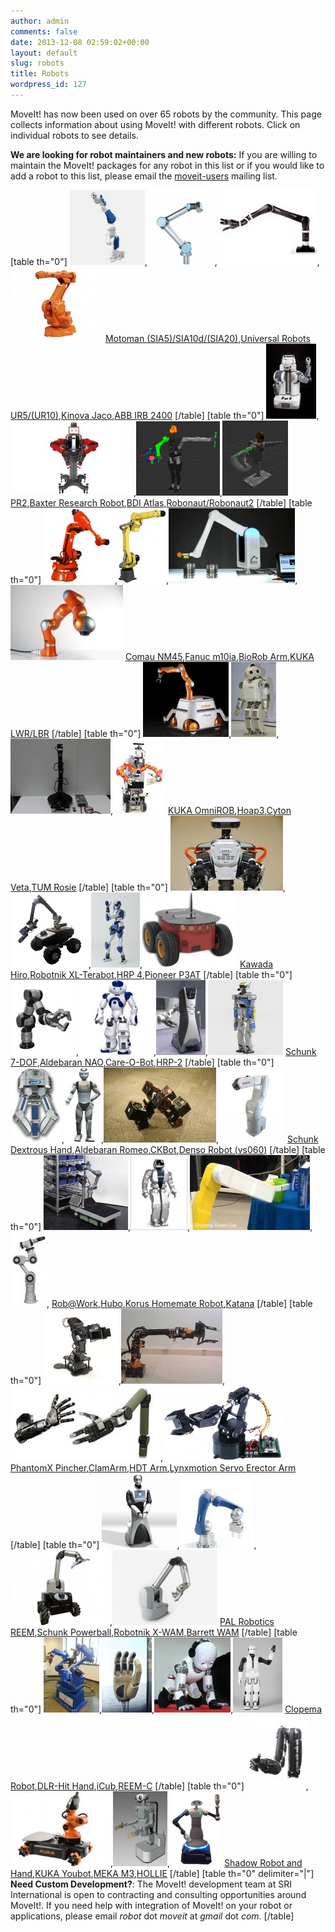 ```yaml
---
author: admin
comments: false
date: 2013-12-08 02:59:02+00:00
layout: default
slug: robots
title: Robots
wordpress_id: 127
---
```


MoveIt! has now been used on over 65 robots by the community. This page collects information about using MoveIt! with different robots. Click on individual robots to see details.

**We are looking for robot maintainers and new robots:** If you are willing to maintain the MoveIt! packages for any robot in this list or if you would like to add a robot to this list, please email the [moveit-users](/wordpress/?page_id=89#mailing_list) mailing list.

[table th="0"]
[![](/wordpress/wp-content/uploads/2013/12/motomansia10d-e1388518407577.jpg)](/sia5/),[![](/wordpress/wp-content/uploads/2013/12/UR5_Robot01-e1388518464480.jpg)](/ur5/),[![](/wordpress/wp-content/uploads/2013/12/Kinova-e1388518514672.jpg)](/kinova-jaco/),[![](/wordpress/wp-content/uploads/2013/12/ABBIRB2400-e1388518661309.jpg)](/abb-irb-2400/)
[Motoman (SIA5)/SIA10d/(SIA20)](/sia5/),[Universal Robots UR5/(UR10)](/ur5/),[Kinova Jaco](/kinova-jaco/),[ABB IRB 2400](/abb-irb-2400/)
[/table]
[table th="0"]
[![](/wordpress/wp-content/uploads/2013/12/PR2-e1388509296455.jpg)](/pr2/),[![](/wordpress/wp-content/uploads/2013/12/Baxter-e1388511817410.jpg)](/baxter-research-robot/),[![](/wordpress/wp-content/uploads/2013/12/BDI_Atlas-e1388509367753.png)](/bdi-atlas/),[![](/wordpress/wp-content/uploads/2013/12/Robonaut-e1388511469876.png)](/robonaut/)
[PR2](/pr2/),[Baxter Research Robot](/baxter-research-robot/),[BDI Atlas](/bdi-atlas/),[Robonaut/Robonaut2](/robonaut/)
[/table]
[table th="0"]
[![](/wordpress/wp-content/uploads/2013/12/ComauNM45-e1388521674757.jpg)](/comau-nm45/),[![](/wordpress/wp-content/uploads/2013/12/Fanucm10ia-e1388521738343.jpg)](/fanuc-m10ia),[![](/wordpress/wp-content/uploads/2013/12/BioRobArm-e1388521821293.jpg)](/biorob-arm/),[![](/wordpress/wp-content/uploads/2013/12/KUKA-LWR-e1388522358443.jpg)](/kuka-lwrlbr/)
[Comau NM45](/comau-nm45/),[Fanuc m10ia](/fanuc-m10ia/),[BioRob Arm](/biorob-arm/),[KUKA LWR/LBR](/kuka-lwrlbr/)
[/table]
[table th="0"]
[![](/wordpress/wp-content/uploads/2013/12/KUKA-OmniRob-e1388523301576.jpg)](/kuka-omnirob),[![](/wordpress/wp-content/uploads/2013/12/hoap3-e1388525014516.jpg)](/hoap3/),[![](/wordpress/wp-content/uploads/2013/12/CytonVeta-e1388525159306.jpg)](/cyton-veta),[![](/wordpress/wp-content/uploads/2013/12/tum_rosie-e1388525208828.jpg)](/tum-rosie)
[KUKA OmniROB](/kuka-omnirob),[Hoap3](/hoap3/),[Cyton Veta](/cyton-veta/),[TUM Rosie](/tum-rosie/)
[/table]
[table th="0"]
[![](/wordpress/wp-content/uploads/2013/12/KawadaHiro-e1388526118666.jpg)](/kawada-hiro/),[![](/wordpress/wp-content/uploads/2013/12/xl-terabot-1-e1388526174245.jpg)](/summit-xl-terabot/),[![](/wordpress/wp-content/uploads/2013/12/HRP-4-big-e1388526318605.jpg)](/hrp-4/),[![](/wordpress/wp-content/uploads/2013/12/PoineerP3AT-e1388526475126.jpg)](/pioneer-p3at/)
[Kawada Hiro](/kawada-hiro/),[Robotnik XL-Terabot](/summit-xl-terabot/),[HRP 4](/hrp-4/),[Pioneer P3AT](/pioneer-p3at/)
[/table]
[table th="0"]
[![](/wordpress/wp-content/uploads/2013/12/schunk7dof-e1388526632533.jpg)](/schunk-7-dof/),[![](/wordpress/wp-content/uploads/2013/12/aldebaran-e1388526744947.jpg)](/aldebaran-nao/),[![](/wordpress/wp-content/uploads/2013/12/Care-O-Bot-e1388526874126.jpg)](/care-o-bot),[![](/wordpress/wp-content/uploads/2013/12/hrp-2-e1388526968197.jpg)](/hrp-2/)
[Schunk 7-DOF](/schunk-7-dof/),[Aldebaran NAO](/aldebaran-nao/),[Care-O-Bot](/care-o-bot/),[HRP-2](/hrp-2/)
[/table]
[table th="0"]
[![](/wordpress/wp-content/uploads/2013/12/SchunkDextrousHand-e1388530720580.jpg)](/schunk-dextrous-hand/),[![](/wordpress/wp-content/uploads/2013/12/aldebaran_romeo-e1388530833562.jpg)](/aldebaran-romeo/),[![](/wordpress/wp-content/uploads/2013/12/CKBot-e1388530914723.jpg)](/ckbot/),[![](/wordpress/wp-content/uploads/2013/12/denso_vs060-e1388531067495.jpg)](/denso-vs060/)
[Schunk Dextrous Hand](/schunk-dextrous-hand/),[Aldebaran Romeo](/aldebaran-romeo/),[CKBot](/ckbot/),[Denso Robot (vs060)](/denso-vs060/)
[/table]
[table th="0"]
[![](/wordpress/wp-content/uploads/2013/12/RobatWork-e1388531587239.jpg)](/robwork/),[![](/wordpress/wp-content/uploads/2013/12/hubo-e1388531632150.jpg)](/hubo/),[![](/wordpress/wp-content/uploads/2013/12/korus_homemate-e1388531695134.jpg)](/korus-homemate-robot/),[![](/wordpress/wp-content/uploads/2013/12/katana-e1388531770669.jpg)](/katana/),
[Rob@Work](/robwork/),[Hubo](/hubo/),[Korus Homemate Robot](/korus-homemate-robot/),[Katana](/katana/)
[/table]
[table th="0"]
[![](/wordpress/wp-content/uploads/2013/12/ArbotixPincher-e1388531950445.jpg)](/phantomx-pincher),[![](/wordpress/wp-content/uploads/2013/12/clamarm-e1388531998109.jpg)](/clamarm/),[![](/wordpress/wp-content/uploads/2013/12/hdtarm-e1388532070528.jpg)](/hdt-arm),[![](/wordpress/wp-content/uploads/2013/12/LynxMotionArm-e1388532111892.jpg)](/lynxmotion-servo)
[PhantomX Pincher](/phantomx-pincher/),[ClamArm](/clamarm/),[HDT Arm](/hdt-arm/),[Lynxmotion Servo Erector Arm](/lynxmotion-servo/)
[/table]
[table th="0"]
[![](/wordpress/wp-content/uploads/2013/12/PAL-REEM-e1388532330290.jpg)](/pal-robotics-reem),[![](/wordpress/wp-content/uploads/2013/12/SchunkLWA-e1388532377367.jpg)](/schunk-powerball/),[![](/wordpress/wp-content/uploads/2013/12/x-wam0-scaled-e1388532424601.jpg)](/x-wam/),[![](/wordpress/wp-content/uploads/2013/12/BarrettWAM-e1388532460154.jpg)](/barrett-wam/)
[PAL Robotics REEM](/pal-robotics-reem/),[Schunk Powerball](/schunk-powerball/),[Robotnik X-WAM](/x-wam/),[Barrett WAM](/barrett-wam/)
[/table]
[table th="0"]
[![](/wordpress/wp-content/uploads/2013/12/ClopemaRobot-e1388532605291.jpg)](/clopema-robot/),[![](/wordpress/wp-content/uploads/2013/12/DLR_Hit_Hand-e1388532641151.jpg)](/dlr-hit-hand/),[![](/wordpress/wp-content/uploads/2013/12/iCub-e1388532686296.jpg)](/icub/),[![](/wordpress/wp-content/uploads/2013/12/PAL-REEM-C-e1388532733759.jpg)](/pal-robotics-reem-c)
[Clopema Robot](/clopema-robot/),[DLR-Hit Hand](/dlr-hit-hand/),[iCub](/icub/),[REEM-C](/pal-robotics-reem-c/)
[/table]
[table th="0"]
[![](/wordpress/wp-content/uploads/2013/12/ShadowArmandHand-e1388532882420.jpg)](/shadow-robotics-arm-and-hand/),[![](/wordpress/wp-content/uploads/2013/12/KUKA-youbot-e1388602391704.jpg)](/kuka-youbot),[![](/wordpress/wp-content/uploads/2013/12/meka_m3-e1388602452527.jpg)](/meka-m3/),[![](/wordpress/wp-content/uploads/2013/12/hollie_2014.png)](/hollie/)
[Shadow Robot and Hand](/shadow-robotics-arm-and-hand/),[KUKA Youbot](/kuka-youbot/),[MEKA M3](/meka-m3/),[HOLLIE](/hollie/)
[/table]
[table th="0" delimiter="|"]
**Need Custom Development?**: The MoveIt! development team at SRI International is open to contracting and consulting opportunities around MoveIt!. If you need help with integration of MoveIt! on your robot or applications, please email _robot_ dot _moveit_ at _gmail_ dot _com_.
[/table]
